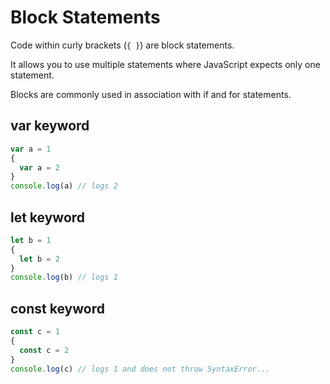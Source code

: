 # Block Statements

Code within curly brackets (`{ }`) are block statements.

It allows you to use multiple statements where JavaScript expects only one statement.

Blocks are commonly used in association with if and for statements.

## var keyword

```js
var a = 1
{
  var a = 2
}
console.log(a) // logs 2
```

## let keyword

```js
let b = 1
{
  let b = 2
}
console.log(b) // logs 1
```

## const keyword

```js
const c = 1
{
  const c = 2
}
console.log(c) // logs 1 and does not throw SyntaxError...
```
